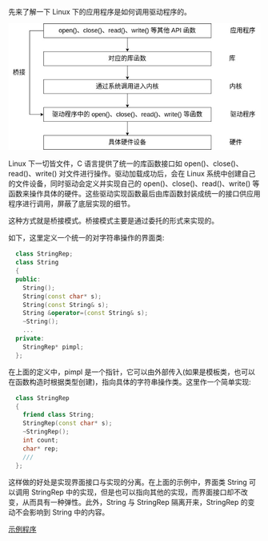 
先来了解一下 Linux 下的应用程序是如何调用驱动程序的。

![](bridge.jpg)

Linux 下一切皆文件，C 语言提供了统一的库函数接口如 open()、close()、read()、write() 对文件进行操作。驱动加载成功后，会在 Linux 系统中创建自己的文件设备，同时驱动会定义并实现自己的 open()、close()、read()、write() 等函数来操作具体的硬件。这些驱动实现函数最后由库函数封装成统一的接口供应用程序进行调用，屏蔽了底层实现的细节。

这种方式就是桥接模式。桥接模式主要是通过委托的形式来实现的。

如下，这里定义一个统一的对字符串操作的界面类:
```c++
  class StringRep;
  class String
  {
  public:
    String();
    String(const char* s);
    String(const String& s);
    String &operator=(const String& s);
    ~String();
    ...
  private:
    StringRep* pimpl;
  };
```
在上面的定义中，pimpl 是一个指针，它可以由外部传入(如果是模板类，也可以在函数构造时根据类型创建)，指向具体的字符串操作类。这里作一个简单实现:
```c++
  class StringRep
  {
    friend class String;
    StringRep(const char* s);
    ~StringRep();
    int count;
    char* rep;
    ///
  };
```
这样做的好处是实现界面接口与实现的分离。在上面的示例中，界面类 String 可以调用 StringRep 中的实现，但是也可以指向其他的实现，而界面接口却不改变，从而具有一种弹性。此外，String 与 StringRep 隔离开来，StringRep 的变动不会影响到 String 中的内容。

[示例程序](realize.cpp)
